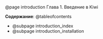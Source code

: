 @page introduction Глава 1. Введение в Kiwi

**Содержание**:
@tableofcontents
- @subpage introduction_index
- @subpage introduction_installation